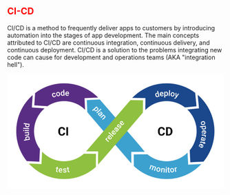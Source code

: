 ## <font color ='red'>CI-CD</font>
CI/CD is a method to frequently deliver apps to customers by introducing automation into the stages of app development. The main concepts attributed to CI/CD are continuous integration, continuous delivery, and continuous deployment. CI/CD is a solution to the problems integrating new code can cause for development and operations teams (AKA "integration hell").

<span style="display:block;text-align:center">![CI-CD](Assets\cicd-tools.jpg)</span>